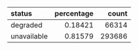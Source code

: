 | status      |   percentage |   count |
|:------------|-------------:|--------:|
| degraded    |      0.18421 |   66314 |
| unavailable |      0.81579 |  293686 |